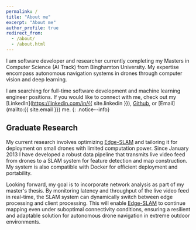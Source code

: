 ```yaml
---
permalink: /
title: "About me"
excerpt: "About me"
author_profile: true
redirect_from: 
  - /about/
  - /about.html
---
```


I am software developer and researcher currently completing my Masters in Computer Science (AI Track) from Binghamton University. My expertise encompass autonomous navigation systems in drones through computer vision and deep learning.

I am searching for full-time software development and machine learning engineer positions. If you would like to connect with me, check out my [LinkedIn](https://linkedin.com/in/{{ site.linkedin }}), [Github](https://github.com/zainasir), or [Email](mailto:{{ site.email }}) me.
{: .notice--info}

## Graduate Research
My current research involves optimizing [Edge-SLAM](https://github.com/droneslab/edgeslam) and tailoring it for deployment on small drones with limited computation power. Since January 2013 I have developed a robust data pipeline that transmits live video feed from drones to a SLAM system for feature detection and map construction. My system is also compatible with Docker for efficient deployment and portability.

Looking forward, my goal is to incorporate network analysis as part of my master's thesis. By monitoring latency and throughput of the live video feed in real-time, the SLAM system can dynamically switch between edge processing and client processing. This will enable [Edge-SLAM](https://github.com/droneslab/edgeslam) to continue mapping even under suboptimal connectivity conditions, ensuring a resilient and adaptable solution for autonomous drone navigation in extreme outdoor environments.